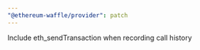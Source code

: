 ```yaml
---
"@ethereum-waffle/provider": patch
---
```


Include eth_sendTransaction when recording call history
